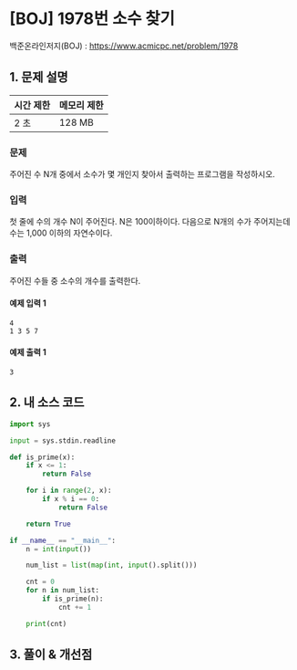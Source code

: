 # [BOJ] 1978번 소수 찾기

백준온라인저지(BOJ) :  https://www.acmicpc.net/problem/1978



## 1. 문제 설명

| 시간 제한 | 메모리 제한 | 
| :-------- | :---------- |
| 2 초      | 128 MB      | 

### 문제

주어진 수 N개 중에서 소수가 몇 개인지 찾아서 출력하는 프로그램을 작성하시오.

### 입력

첫 줄에 수의 개수 N이 주어진다. N은 100이하이다. 다음으로 N개의 수가 주어지는데 수는 1,000 이하의 자연수이다.

### 출력

주어진 수들 중 소수의 개수를 출력한다.

#### 예제 입력 1

```
4
1 3 5 7
```

#### 예제 출력 1

```
3
```


## 2. 내 소스 코드

```python
import sys

input = sys.stdin.readline

def is_prime(x):
    if x <= 1:
        return False

    for i in range(2, x):
        if x % i == 0:
            return False

    return True

if __name__ == "__main__":
    n = int(input())

    num_list = list(map(int, input().split()))

    cnt = 0
    for n in num_list:
        if is_prime(n):
            cnt += 1

    print(cnt)
```



## 3. 풀이 & 개선점

```python

```